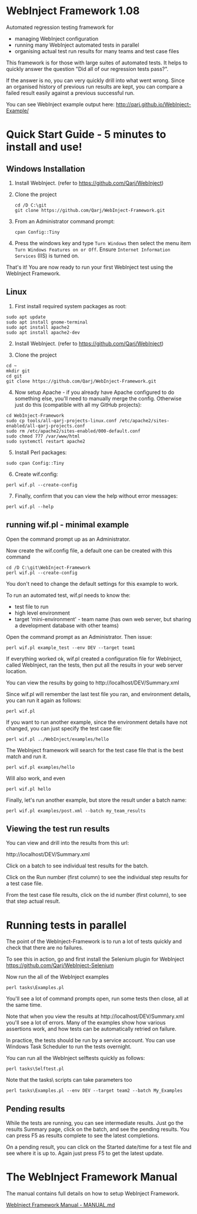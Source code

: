# WebInject Framework 1.08

Automated regression testing framework for
* managing WebInject configuration
* running many WebInject automated tests in parallel
* organising actual test run results for many teams and test case files

This framework is for those with large suites of automated tests. It helps to quickly
answer the question "Did all of our regression tests pass?".

If the answer is no, you can very quickly drill into what went wrong. Since an organised history of previous run results are kept,
you can compare a failed result easily against a previous successful run.

You can see WebInject example output here: http://qarj.github.io/WebInject-Example/

# Quick Start Guide - 5 minutes to install and use!

## Windows Installation

1. Install WebInject. (refer to https://github.com/Qarj/WebInject)

2. Clone the project
    ```
    cd /D C:\git
    git clone https://github.com/Qarj/WebInject-Framework.git
    ```

3. From an Administrator command prompt:
    ```
    cpan Config::Tiny
    ```

4. Press the windows key and type `Turn Windows` then select the menu item `Turn Windows Features on or Off`. Ensure `Internet Information Services` (IIS) is turned on.

That's it! You are now ready to run your first WebInject test using the WebInject Framework.

## Linux

1. First install required system packages as root:
```
sudo apt update
sudo apt install gnome-terminal
sudo apt install apache2
sudo apt install apache2-dev
```

2. Install WebInject. (refer to https://github.com/Qarj/WebInject)

3. Clone the project
```
cd ~
mkdir git
cd git
git clone https://github.com/Qarj/WebInject-Framework.git
```

4. Now setup Apache - if you already have Apache configured to do something else, you'll need to manually merge the config.
Otherwise just do this (compatible with all my GitHub projects):
```
cd WebInject-Framework
sudo cp tools/all-qarj-projects-linux.conf /etc/apache2/sites-enabled/all-qarj-projects.conf
sudo rm /etc/apache2/sites-enabled/000-default.conf
sudo chmod 777 /var/www/html
sudo systemctl restart apache2
```

5. Install Perl packages:
```
sudo cpan Config::Tiny
```

6. Create wif.config:
```
perl wif.pl --create-config
```

7. Finally, confirm that you can view the help without error messages:
```
perl wif.pl --help
```

## running wif.pl - minimal example

Open the command prompt up as an Administrator.

Now create the wif.config file, a default one can be created with this command
```
cd /D C:\git\WebInject-Framework
perl wif.pl --create-config
```
You don't need to change the default settings for this example to work.

To run an automated test, wif.pl needs to know the:
* test file to run
* high level environment
* target 'mini-environment' - team name (has own web server, but sharing a development database with other teams)

Open the command prompt as an Administrator. Then issue:

```
perl wif.pl example_test --env DEV --target team1
```

If everything worked ok, wif.pl created a configuration file for WebInject, called
WebInject, ran the tests, then put all the results in your web server location.

You can view the results by going to http://localhost/DEV/Summary.xml

Since wif.pl will remember the last test file you ran, and environment details, you
can run it again as follows:

```
perl wif.pl
```

If you want to run another example, since the environment details have not changed,
you can just specify the test case file:

```
perl wif.pl ../WebInject/examples/hello
```

The WebInject framework will search for the test case file that is the best match and run it.
```
perl wif.pl examples/hello
```
Will also work, and even
```
perl wif.pl hello
```

Finally, let's run another example, but store the result under a batch name:
```
perl wif.pl examples/post.xml --batch my_team_results
```

## Viewing the test run results

You can view and drill into the results from this url:

http://localhost/DEV/Summary.xml

Click on a batch to see individual test results for the batch.

Click on the Run number (first column) to see the individual step results for a test case file.

From the test case file results, click on the id number (first column), to see that step actual result.

# Running tests in parallel

The point of the WebInject-Framework is to run a lot of tests quickly and check that there are no failures.

To see this in action, go and first install the Selenium plugin for WebInject https://github.com/Qarj/WebInject-Selenium

Now run the all of the WebInject examples
```
perl tasks\Examples.pl
```

You'll see a lot of command prompts open, run some tests then close, all at the same time.

Note that when you view the results at http://localhost/DEV/Summary.xml
you'll see a lot of errors. Many of the examples show how various assertions work, and how tests can be automatically
retried on failure.

In practice, the tests should be run by a service account. You can use Windows Task Scheduler to run the tests overnight.

You can run all the WebInject selftests quickly as follows:
```
perl tasks\Selftest.pl
```

Note that the tasks\ scripts can take parameters too
```
perl tasks\Examples.pl --env DEV --target team2 --batch My_Examples
```

## Pending results
While the tests are running, you can see intermediate results. Just go the results Summary page, click
on the batch, and see the pending results. You can press F5 as results complete to see the latest
completions.

On a pending result, you can click on the Started date/time for a test file and see where it is up to. Again
just press F5 to get the latest update.

# The WebInject Framework Manual

The manual contains full details on how to setup WebInject Framework.

[WebInject Framework Manual - MANUAL.md](MANUAL.md)
